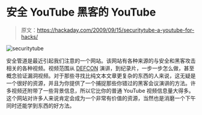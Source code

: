 # 安全 YouTube 黑客的 YouTube

> 原文：<https://hackaday.com/2009/09/15/securitytube-a-youtube-for-hacks/>

![securitytube](img/96a1ed35c949755de2efc17353368cfc.png "securitytube")

安全管道是最近引起我们注意的一个网站。该网站有各种来源的与安全和黑客攻击相关的各种视频。视频范围从 [DEFCON](http://defcon.org) 演讲，到纪录片，一步一步怎么做，甚至概念验证漏洞视频。对于那些寻找比纯文本文章更复杂的东西的人来说，这无疑是一个很好的资源，并且为你提供了一个捕捉那些你错过的黑客会议演讲的方法。许多视频还附带了一些背景信息，所以它比你的普通 YouTube 视频信息量大得多。这个网站对许多人来说肯定会成为一个非常有价值的资源，当然也是消磨一个下午同时还能学到东西的好方法。